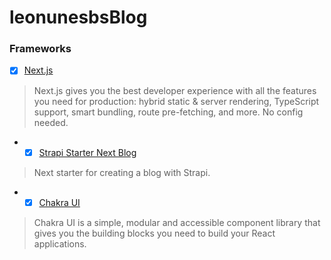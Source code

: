 # leonunesbsBlog

### Frameworks

- [x] [Next.js](https://nextjs.org)
 > Next.js gives you the best developer experience with all the features you need for production: hybrid static & server rendering, TypeScript support, smart bundling, route pre-fetching, and more. No config needed.
- - [x] [Strapi Starter Next Blog](https://github.com/strapi/strapi-starter-next-blog)
> Next starter for creating a blog with Strapi.
- - [x] [Chakra UI](https://chakra-ui.com)
> Chakra UI is a simple, modular and accessible component library that gives you the building blocks you need to build your React applications.
